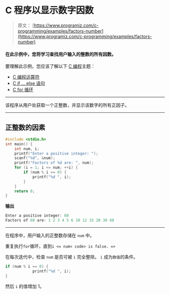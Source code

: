 # C 程序以显示数字因数

> 原文： [https://www.programiz.com/c-programming/examples/factors-number](https://www.programiz.com/c-programming/examples/factors-number)

#### 在此示例中，您将学习查找用户输入的整数的所有因数。

要理解此示例，您应该了解以下 [C 编程](/c-programming "C tutorial")主题：

*   [C 编程运算符](/c-programming/c-operators)
*   [C if ... else 语句](/c-programming/c-if-else-statement)
*   [C for 循环](/c-programming/c-for-loop)

* * *

该程序从用户处获取一个正整数，并显示该数字的所有正因子。

* * *

## 正整数的因素

```c
#include <stdio.h>
int main() {
    int num, i;
    printf("Enter a positive integer: ");
    scanf("%d", &num);
    printf("Factors of %d are: ", num);
    for (i = 1; i <= num; ++i) {
        if (num % i == 0) {
            printf("%d ", i);
        }
    }
    return 0;
} 
```

**输出**

```c
Enter a positive integer: 60
Factors of 60 are: 1 2 3 4 5 6 10 12 15 20 30 60 
```

* * *

在程序中，用户输入的正整数存储在 `num` 中。

重复执行`for`循环，直到`i <= num< code> is false. =>`

在每次迭代中，检查 `num` 是否可被 `i` 完全整除。 `i` 成为`数值`的条件。

```c
if (num % i == 0) {
            printf("%d ", i);
} 
```

然后 `i` 的值增加 1。